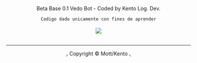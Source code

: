 <center>
  <p align="center">Beta Base 0.1 Vedo Bot - Coded by Kento Log. Dev.</p>
</center>

<center>
  <p align="center" align-items="center">
     <code>Codigo dado unicamente con fines de aprender</code><br>
    <br>
    <img align="center" src="https://cdn.discordapp.com/attachments/907045262269227029/972616384511107072/PicsArt_05-07-06.49.48.png" /><br><br>
  </p>
</center>

---

<center>
  <p align="center">◞ Copyright © Mott/Kento ◟</p>
</center>